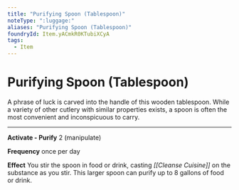 ```yaml
---
title: "Purifying Spoon (Tablespoon)"
noteType: ":luggage:"
aliases: "Purifying Spoon (Tablespoon)"
foundryId: Item.yACmkR0KTubiXCyA
tags:
  - Item
---
```


# Purifying Spoon (Tablespoon)

A phrase of luck is carved into the handle of this wooden tablespoon. While a variety of other cutlery with similar properties exists, a spoon is often the most convenient and inconspicuous to carry.

* * *

**Activate - Purify** 2 (manipulate)

**Frequency** once per day

**Effect** You stir the spoon in food or drink, casting _[[Cleanse Cuisine]]_ on the substance as you stir. This larger spoon can purify up to 8 gallons of food or drink.
